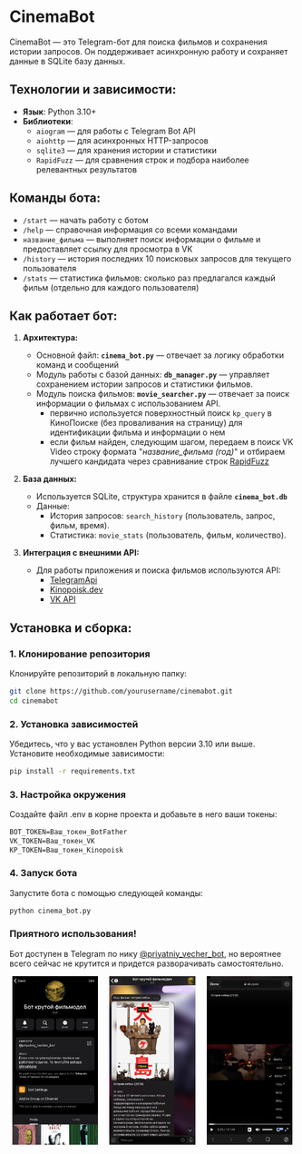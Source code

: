 # CinemaBot

CinemaBot — это Telegram-бот для поиска фильмов и сохранения истории запросов. Он поддерживает асинхронную работу и сохраняет данные в SQLite базу данных.

## Технологии и зависимости:
- **Язык**: Python 3.10+
- **Библиотеки**:
   - `aiogram` — для работы с Telegram Bot API
   - `aiohttp` — для асинхронных HTTP-запросов
   - `sqlite3` — для хранения истории и статистики
   - `RapidFuzz` — для сравнения строк и подбора наиболее релевантных результатов


## Команды бота:
- `/start` — начать работу с ботом
- `/help` — справочная информация со всеми командами
- `название_фильма` — выполняет поиск информации о фильме и предоставляет ссылку для просмотра в VK
- `/history` — история последних 10 поисковых запросов для текущего пользователя
- `/stats` — статистика фильмов: сколько раз предлагался каждый фильм (отдельно для каждого пользователя)

## Как работает бот:
1. **Архитектура:**
   - Основной файл: **`cinema_bot.py`** — отвечает за логику обработки команд и сообщений 
   - Модуль работы с базой данных: **`db_manager.py`** — управляет сохранением истории запросов и статистики фильмов.
   - Модуль поиска фильмов: **`movie_searcher.py`** — отвечает за поиск информации о фильмах с использованием API.
      + первично используется поверхностный поиск `kp_query` в КиноПоиске (без проваливания на страницу) для идентификации фильма и информации о нем
      + если фильм найден, cледующим шагом, передаем в поиск VK Video строку формата "*название_фильма (год)*" и отбираем лучшего кандидата через сравнивание строк [RapidFuzz](https://pypi.org/project/RapidFuzz/)

2. **База данных:**
   - Используется SQLite, структура хранится в файле **`cinema_bot.db`**
   - Данные:
     - История запросов: `search_history` (пользователь, запрос, фильм, время).
     - Статистика: `movie_stats` (пользователь, фильм, количество).

3. **Интеграция с внешними API:**
   - Для работы приложения и поиска фильмов используются API:
     - [TelegramApi](https://core.telegram.org/bots/api)
     - [Kinopoisk.dev](https://kinopoisk.dev/)
     - [VK API](https://vkhost.github.io/)

## Установка и сборка:

### 1. Клонирование репозитория
Клонируйте репозиторий в локальную папку:
```bash
git clone https://github.com/yourusername/cinemabot.git
cd cinemabot
```

### 2. Установка зависимостей
Убедитесь, что у вас установлен Python версии 3.10 или выше. Установите необходимые зависимости:

```bash
pip install -r requirements.txt
```

### 3. Настройка окружения
Создайте файл .env в корне проекта и добавьте в него ваши токены:

```env
BOT_TOKEN=Ваш_токен_BotFather
VK_TOKEN=Ваш_токен_VK
KP_TOKEN=Ваш_токен_Kinopoisk
```

### 4. Запуск бота
Запустите бота с помощью следующей команды:

```bash
python cinema_bot.py
```

### Приятного использования!
Бот доступен в Telegram по нику [@priyatniy_vecher_bot](https://t.me/priyatniy_vecher_bot), но вероятнее всего сейчас не крутится и придется разворачивать самоcтоятельно.
<div style="display: flex; justify-content: center; align-items: center; gap: 20px;">
    <img src="./images/bot_example1.png" style="width: 30%; height: auto; object-fit: contain;">
    <img src="./images/bot_example2.png" style="width: 30%; height: auto; object-fit: contain;">
    <img src="./images/bot_example3.png" style="width: 30%; height: auto; object-fit: contain;">
</div>


